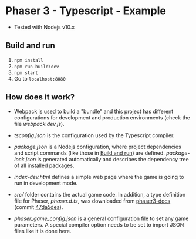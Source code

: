 # Phaser 3 - Typescript - Example

* Tested with Nodejs v10.x

## Build and run

1. `npm install`
2. `npm run build:dev`
3. `npm start`
4. Go to `localhost:8080`


## How does it work?

* Webpack is used to build a "bundle" and this project has different
    configurations for development and production environments (check the file
    *webpack.dev.js*).

* *tsconfig.json* is the configuration used by the Typescript compiler.

* *package.json* is a Nodejs configuration, where project dependencies and
    script commands (like those in [Build and run](#build-and-run)) are defined.
    *package-lock.json* is generated automatically and describes the dependency
    tree of all installed packages.

* *index-dev.html* defines a simple web page where the game is going to run in
    development mode.

* *src/* folder contains the actual game code. In addition, a type definition
    file for Phaser, *phaser.d.ts*, was downloaded from
    [phaser3-docs](https://github.com/photonstorm/phaser3-docs)
    (commit [47da5dea](https://github.com/photonstorm/phaser3-docs/commit/47da5dea99737a95932c73873758afd6e9e01b08)).

* *phaser_game_config.json* is a general configuration file to set any game
    parameters. A special compiler option needs to be set to import JSON files
    like it is done here.
